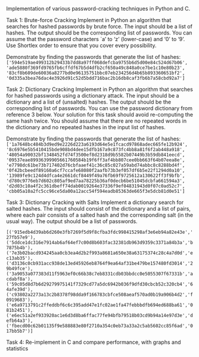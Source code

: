 Implementation of various password-cracking techniques in Python and C.

Task 1: Brute-force Cracking
Implement in Python an algorithm that searches for hashed passwords by brute force. The input should be a list of hashes. The output should be the corresponding list of passwords. You can assume that the password characters `a’ to ‘z’ (lower-case) and ‘0’ to ‘9’. Use Shortlex order to ensure that you cover every possibility.

Demonstrate by finding the passwords that generate the list of hashes:
`['594e519ae499312b29433b7dd8a97ff068defcba9755b6d5d00e84c524d67b06',
'ade5880f369fd9765fb6cffdf67b5d4dfb2cf650a49c848a0ce7be1c10e80b23',
'83cf8b609de60036a8277bd0e96135751bbc07eb234256d4b65b893360651bf2',
'0d335a3bea76dac4e3926d91c52d5bdd716bac2b16db8caf3fb6b7a58cbd92a7']`

Task 2: Dictionary Cracking
Implement in Python an algorithm that searches for hashed passwords using a dictionary attack. The input should be a dictionary and a list of (unsalted) hashes. The output should be the corresponding list of passwords. You can use the password dictionary from reference 3 below. Your solution for this task should avoid re-computing the same hash twice. You should assume that there are no repeated words in the dictionary and no repeated hashes in the input list of hashes.

Demonstrate by finding the passwords that generate the list of hashes:
`['1a7648bc484b3d9ed9e2226d223a6193d64e5e1fcacd97868adec665fe12b924',
'8c6976e5b5410415bde908bd4dee15dfb167a9c873fc4bb8a81f6f2ab448a918',
'48054a90032bf1348452fd74f3500ef8d2318d9b5582b07449b3b59db841eecd',
'09537eae89936399905661760584b19f6ff3af4bb807cee0bb663f64b07eea8e',
'e7798dc61be73b717402d76cbfaaef41c36c85c027a59abd74abbc8c8288bd4f',
'0f42bcbeedf89160a6cf7ccafe68080f2aafb73b3ef057df6b5e22f1294d0a10',
'13989fe9c124d4dfca4e2661dcf8449f49a76fb69f9725612a130622ff3f9bfb',
'd780c9776eb7d602c805af9ed7aa78225b36af0decb6be51045dcbfa661594a3',
'd2d03c10a4f2c361dbeff74dab0019264e37336f9ef04831943d0f07c0ad52c7',
'cbb05a10a2fc5cc96ce5da00a12acc54f594eadb85363de665f3e5dcb81d0e51']`

Task 3: Dictionary Cracking with Salts
Implement a dictionary search for salted hashes. The input should consist of the dictionary and a list of pairs, where each pair consists of a salted hash and the corresponding salt (in the usual way). The output should be a list of passwords.

`[('915edb4d39ab6d260e3fb7269f5d9f8cfba3fdc998415298af3e6eb94a82e43e','27fb57e9'),
('5ddce1dc316e7914ab6af64ef7c00d8b603fac32381db963d9359c3371a84b3a','b7875b4b'),
('7e3b02bacd934245aa0cb3ea4d2b2f993a8681a650e38a63175374c28c4a7d0d','ec13ab35'),
('d3136c0cb931acc938de13ed45926eb8764f9ea64af31be479be157480fd3014','29b49fce'),
('3a9053a077383d11f5963ef0c66b38c7eb8331cdb03bbdcc0e5055307f67331b','acdabf8a'),
('59c05d8d7b6d29279975141f7329cd77a5dc6942b036f9dfd30cbcb52c320cb4','64afe39d'),
('c93802a2273a13c2b8378f98dda9f166783cbfce508aeaf570ad0b19a906b4d2','f0919683'),
('e6a9713791c2ffeddbf6c6c395add47e1fc02ae1fa47febbbdfb694ed688ba61','081b2451'),
('e6ec51a2ef933920ac1e6d3d8ba6ffac77fe94bfb79518b03cd9b94a14e97d3e','defb64a3'),
('fbecd00c62b01135f9e588883e80f2710a354c0eb73a33a2c5ab5602cc85f6ad','017bb5b7')]`

Task 4: Re-implement in C and compare performance, with graphs and statistics
